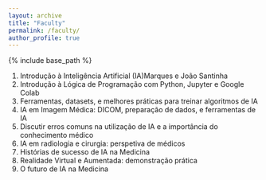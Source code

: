 ```yaml
---
layout: archive
title: "Faculty"
permalink: /faculty/
author_profile: true
---
```


{% include base_path %}
1. Introdução à Inteligência Artificial (IA)Marques e João Santinha
2. Introdução à Lógica de Programação com Python, Jupyter e Google Colab
3. Ferramentas, datasets, e melhores práticas para treinar algoritmos de IA
4. IA em Imagem Médica: DICOM, preparação de dados, e ferramentas de IA
5. Discutir erros comuns na utilização de IA e a importância do conhecimento médico
6. IA em radiologia e cirurgia: perspetiva de médicos
7. Histórias de sucesso de IA na Medicina
8. Realidade Virtual e Aumentada: demonstração prática
9. O futuro de IA na Medicina